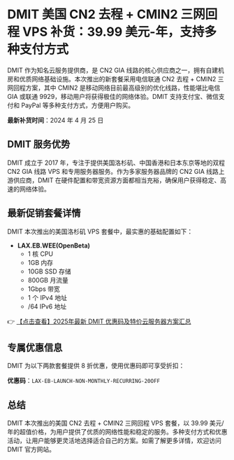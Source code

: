 # DMIT 美国 CN2 去程 + CMIN2 三网回程 VPS 补货：39.99 美元-年，支持多种支付方式

DMIT 作为知名云服务提供商，是 CN2 GIA 线路的核心供应商之一，拥有自建机房和优质网络基础设施。本次推出的新套餐采用电信联通 CN2 去程 + CMIN2 三网回程方案，其中 CMIN2 是移动网络目前最高级别的优化线路，性能堪比电信 GIA 或联通 9929，移动用户将获得极佳的网络体验。DMIT 支持支付宝、微信支付和 PayPal 等多种支付方式，方便用户购买。

**最新补货时间**：2024 年 4 月 25 日

## DMIT 服务优势

DMIT 成立于 2017 年，专注于提供美国洛杉矶、中国香港和日本东京等地的双程 CN2 GIA 线路 VPS 和专用服务器服务。作为多家服务器品牌的 CN2 GIA 线路上游供应商，DMIT 在硬件配置和带宽资源方面都相当充裕，确保用户获得稳定、高速的网络体验。

## 最新促销套餐详情

DMIT 本次推出的美国洛杉矶 VPS 套餐中，最实惠的基础配置如下：

- **LAX.EB.WEE(OpenBeta)**
  - 1 核 CPU
  - 1GB 内存
  - 10GB SSD 存储
  - 800GB 月流量
  - 1Gbps 带宽
  - 1 个 IPv4 地址
  - /64 IPv6 地址

👉 [【点击查看】2025年最新 DMIT 优惠码及特价云服务器方案汇总](https://bit.ly/dmit_coupon)

## 专属优惠信息

DMIT 为以下两款套餐提供 8 折优惠，使用优惠码即可享受折扣：

**优惠码**：`LAX-EB-LAUNCH-NON-MONTHLY-RECURRING-20OFF`

## 总结

DMIT 本次推出的美国 CN2 去程 + CMIN2 三网回程 VPS 套餐，以 39.99 美元/年的超值价格，为用户提供了优质的网络性能和稳定的服务。多种支付方式和优惠活动，让用户能够更灵活地选择适合自己的方案。如需了解更多详情，欢迎访问 DMIT 官方网站。
